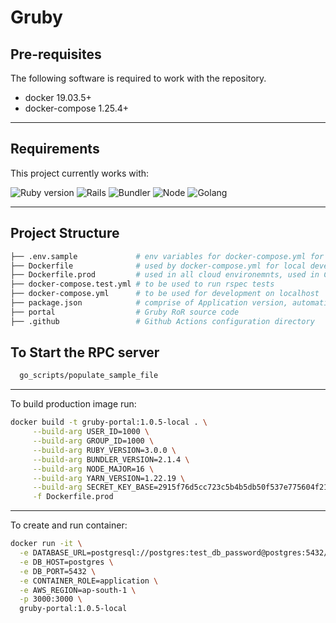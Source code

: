 # Gruby

## Pre-requisites

The following software is required to work with the repository.

- docker 19.03.5+
- docker-compose 1.25.4+

---

## Requirements

This project currently works with:

![Ruby version](https://img.shields.io/static/v1?label=Ruby&message=3.0.0&color=red&&style=for-the-badge)
![Rails](https://img.shields.io/static/v1?label=Rails&message=7.0.0&color=9C312A&&style=for-the-badge)
![Bundler](https://img.shields.io/static/v1?label=Bundler&message=2.2.3&color=f77b07&&style=for-the-badge)
![Node](https://img.shields.io/static/v1?label=node&message=16.20.2&color=88B860&&style=for-the-badge)
![Golang](https://img.shields.io/static/v1?label=Go&message=1.18.1&color=87Ceeb&style=for-the-badge)

---

## Project Structure

```bash
├── .env.sample             # env variables for docker-compose.yml for local development
├── Dockerfile              # used by docker-compose.yml for local development
├── Dockerfile.prod         # used in all cloud environemnts, used in CI\CD Pipeline
├── docker-compose.test.yml # to be used to run rspec tests
├── docker-compose.yml      # to be used for development on localhost
├── package.json            # comprise of Application version, automation to run off linters, etc
├── portal                  # Gruby RoR source code
├── .github                 # Github Actions configuration directory
```

## To Start the RPC server
```bash
  go_scripts/populate_sample_file
```

---

To build production image run:

```bash
docker build -t gruby-portal:1.0.5-local . \
     --build-arg USER_ID=1000 \
     --build-arg GROUP_ID=1000 \
     --build-arg RUBY_VERSION=3.0.0 \
     --build-arg BUNDLER_VERSION=2.1.4 \
     --build-arg NODE_MAJOR=16 \
     --build-arg YARN_VERSION=1.22.19 \
     --build-arg SECRET_KEY_BASE=2915f76d5cc723c5b4b5db50f537e775604f21e50b15f99c36d81c72d2bf20ed6a15406fad0b10fab07af1633016bad2151f4cb515e14f19057600921beffcd7 \
     -f Dockerfile.prod
```

---

To create and run container:

```bash
docker run -it \
  -e DATABASE_URL=postgresql://postgres:test_db_password@postgres:5432/postgres \
  -e DB_HOST=postgres \
  -e DB_PORT=5432 \
  -e CONTAINER_ROLE=application \
  -e AWS_REGION=ap-south-1 \
  -p 3000:3000 \
  gruby-portal:1.0.5-local
```
